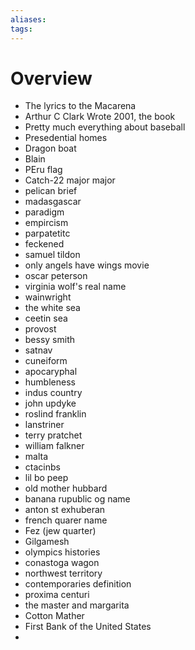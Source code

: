```yaml
---
aliases: 
tags:
---
```

# Overview

- The lyrics to the Macarena
- Arthur C Clark Wrote 2001, the book
- Pretty much everything about baseball
- Presedential homes
- Dragon boat
- Blain
- PEru flag
- Catch-22 major major
- pelican brief
- madasgascar
- paradigm
- empircism
- parpatetitc
- feckened
- samuel tildon
- only angels have wings movie
- oscar peterson
- virginia wolf's real name
- wainwright
- the white sea 
- ceetin sea
- provost
- bessy smith
- satnav
- cuneiform
- apocaryphal
- humbleness
- indus country
- john updyke
- roslind franklin
- lanstriner 
- terry pratchet
- william falkner
- malta
- ctacinbs
- lil bo peep
- old mother hubbard
- banana rupublic og name
-  anton st exhuberan
- french quarer name
- Fez (jew quarter)
- Gilgamesh
- olympics histories
- conastoga wagon
- northwest territory
- contemporaries definition
- proxima centuri
- the master and margarita
- Cotton Mather
- First Bank of the United States
- 